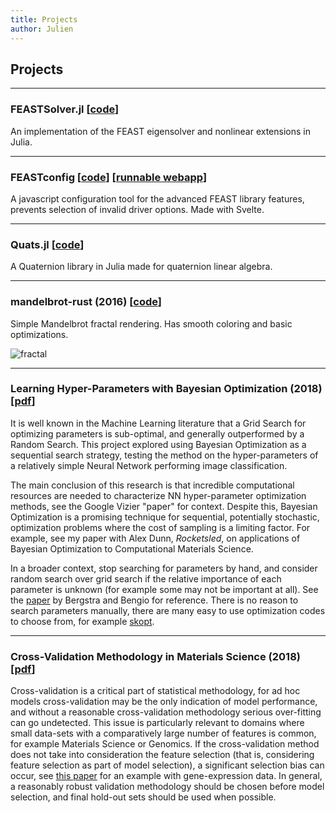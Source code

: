 ```yaml
---
title: Projects
author: Julien
---
```


## Projects

----

### FEASTSolver.jl \[[code](https://github.com/spacedome/FEASTSolver.jl)\]
An implementation of the FEAST eigensolver and nonlinear extensions in Julia.

----

### FEASTconfig \[[code](https://github.com/spacedome/feast-config)\] \[[runnable webapp](/app/feastconfig/)\]
A javascript configuration tool for the advanced FEAST library features, prevents selection of invalid driver options. Made with Svelte.

----

### Quats.jl \[[code](https://github.com/spacedome/quats.jl)\]
A Quaternion library in Julia made for quaternion linear algebra.

----

### mandelbrot-rust (2016) \[[code](https://github.com/spacedome/mandelbrot-rust)\]
Simple Mandelbrot fractal rendering. Has smooth coloring and basic optimizations.

![fractal](/img/fractal-mandel-06.jpg)

----

### Learning Hyper-Parameters with Bayesian Optimization (2018) \[[pdf](/pdf/poster_CS682.pdf)\]
It is well known in the Machine Learning literature that a Grid Search for optimizing parameters is sub-optimal, and generally outperformed by a Random Search.
This project explored using Bayesian Optimization as a sequential search strategy, testing the method on the hyper-parameters of a relatively simple Neural Network performing image classification.

The main conclusion of this research is that incredible computational resources are needed to characterize NN hyper-parameter optimization methods, see the Google Vizier "paper" for context.
Despite this, Bayesian Optimization is a promising technique for sequential, potentially stochastic, optimization problems where the cost of sampling is a limiting factor.
For example, see my paper with Alex Dunn, *Rocketsled*, on applications of Bayesian Optimization to Computational Materials Science.

In a broader context, stop searching for parameters by hand, and consider random search over grid search if the relative importance of each parameter is unknown (for example some may not be important at all).
See the [paper](http://www.jmlr.org/papers/v13/bergstra12a.html) by Bergstra and Bengio for reference.
There is no reason to search parameters manually, there are many easy to use optimization codes to choose from, for example [skopt](https://scikit-optimize.github.io/).

----

### Cross-Validation Methodology in Materials Science (2018) \[[pdf](/pdf/poster_SULI.pdf)\]
Cross-validation is a critical part of statistical methodology, for ad hoc models cross-validation may be the only indication of model performance, and without a reasonable cross-validation methodology serious over-fitting can go undetected.
This issue is particularly relevant to domains where small data-sets with a comparatively large number of features is common, for example Materials Science or Genomics.
If the cross-validation method does not take into consideration the feature selection (that is, considering feature selection as part of model selection), a significant selection bias can occur, see [this paper](https://doi.org/10.1073/pnas.102102699) for an example with gene-expression data.
In general, a reasonably robust validation methodology should be chosen before model selection, and final hold-out sets should be used when possible.  
